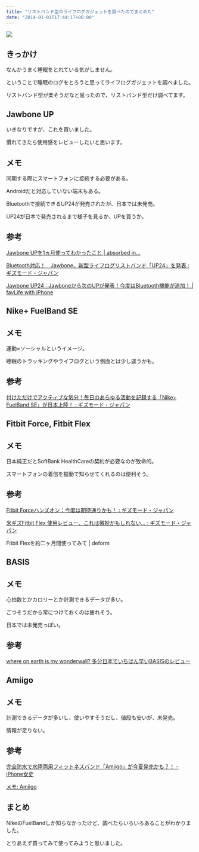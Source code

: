 ```yaml
---
title: "リストバンド型のライフログガジェットを調べたのでまとめた"
date: "2014-01-01T17:44:17+00:00"
---
```


![](/images/2014/01/de_20140101_lifelog.jpg)

## きっかけ

なんかうまく睡眠をとれている気がしません。

ということで睡眠のログをとろうと思ってライフログガジェットを調べました。

リストバンド型が楽そうだなと思ったので、リストバンド型だけ調べてます。

## Jawbone UP

いきなりですが、これを買いました。

慣れてきたら使用感をレビューしたいと思います。 

## メモ

同期する際にスマートフォンに接続する必要がある。

Androidだと対応していない端末もある。

Bluetoothで接続できるUP24が発売されたが、日本では未発売。

UP24が日本で発売されるまで様子を見るか、UPを買うか。

## 参考

[Jawbone UPを1ヵ月使ってわかったこと | absorbed in&#8230;](http://hirsky.com/588.html)

[Bluetooth対応！　Jawbone、新型ライフログリストバンド「UP24」を発表 : ギズモード・ジャパン](http://www.gizmodo.jp/2013/11/jawboneup24bluetooth.html)

[Jawbone UP24 : Jawboneから次のUPが発表！今度はBluetooth機能が追加！ | favLife with iPhone](http://www.favlife.com/archives/16755)

## Nike+ FuelBand SE

## メモ

運動×ソーシャルというイメージ。

睡眠のトラッキングやライフログという側面とは少し違うかも。

## 参考

[付けただけでアクティブな気分！毎日のあらゆる活動を記録する「Nike+ FuelBand SE」が日本上陸！ : ギズモード・ジャパン](http://www.gizmodo.jp/2013/11/nike_fuelband_se_2.html)

## Fitbit Force, Fitbit Flex

## メモ

日本純正だとSoftBank HealthCareの契約が必要なのが致命的。

スマートフォンの着信を振動で知らせてくれるのは便利そう。

## 参考

[Fitbit Forceハンズオン：今度は期待通りかも！ : ギズモード・ジャパン](http://www.gizmodo.jp/2013/10/fitbit_force.html)

[米ギズFitbit Flex 使用レビュー、これは微妙かもしれない&#8230; : ギズモード・ジャパン](http://www.gizmodo.jp/2013/05/fitbit_flex.html)

Fitbit Flexを約二ヶ月間使ってみて | deform

## BASIS

## メモ

心拍数とかカロリーとか計測できるデータが多い。

ごつそうだから常につけておくのは疲れそう。

日本では未発売っぽい。

## 参考

[where on earth is my wonderwall? 多分日本でいちばん早いBASISのレビュー](http://qwerty1234567890.blog116.fc2.com/blog-entry-319.html)

## Amiigo

## メモ

計測できるデータが多いし、使いやすそうだし、値段も安いが、未発売。

情報が足りない。

## 参考

[完全防水で水陸両用フィットネスバンド「Amiigo」が今夏発売かも？！ - iPhone女史](http://www.iphone-girl.jp/2013/06/273902/)

[メモ: Amiigo](http://hcondo2000.blogspot.jp/search/label/Amiigo)

## まとめ

NikeのFuelBandしか知らなかったけど、調べたらいろいろあることがわかりました。

とりあえず買ってみて使ってみようと思いました。

